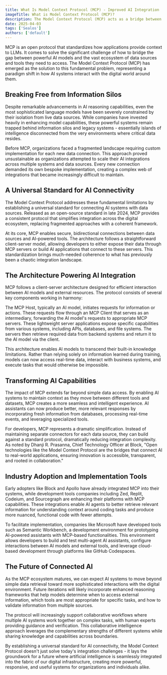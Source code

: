 ```yaml
---
title: What Is Model Context Protocol (MCP) - Improved AI Integration
imageTitle: What is Model Context Protocol (MCP)?
description: The Model Context Protocol (MCP) acts as a bridge between AI models and external services, creating a standardized communication framework that enhances tool integration, accessibility, and AI reasoning capabilities.
date: 2025-04-03
tags: ['Sealos']
authors: ['default']
---
```


MCP is an open protocol that standardizes how applications provide context to LLMs. It comes to solve the significant challenge of how to bridge the gap between powerful AI models and the vast ecosystem of data sources and tools they need to access. The Model Context Protocol (MCP) has emerged as the solution to this fundamental problem, representing a paradigm shift in how AI systems interact with the digital world around them.

## Breaking Free from Information Silos

Despite remarkable advancements in AI reasoning capabilities, even the most sophisticated language models have been severely constrained by their isolation from live data sources. While companies have invested heavily in enhancing model capabilities, these powerful systems remain trapped behind information silos and legacy systems - essentially islands of intelligence disconnected from the very environments where critical data resides.

Before MCP, organizations faced a fragmented landscape requiring custom implementation for each new data connection. This approach proved unsustainable as organizations attempted to scale their AI integrations across multiple systems and data sources. Every new connection demanded its own bespoke implementation, creating a complex web of integrations that became increasingly difficult to maintain.

## A Universal Standard for AI Connectivity

The Model Context Protocol addresses these fundamental limitations by establishing a universal standard for connecting AI systems with data sources. Released as an open-source standard in late 2024, MCP provides a consistent protocol that simplifies integration across the digital ecosystem, replacing fragmented approaches with a coherent framework.

At its core, MCP enables secure, bidirectional connections between data sources and AI-powered tools. The architecture follows a straightforward client-server model, allowing developers to either expose their data through MCP servers or build AI applications that connect to these servers. This standardization brings much-needed coherence to what has previously been a chaotic integration landscape.

## The Architecture Powering AI Integration

MCP follows a client-server architecture designed for efficient interaction between AI models and external resources. The protocol consists of several key components working in harmony:

The MCP Host, typically an AI model, initiates requests for information or actions. These requests flow through an MCP Client that serves as an intermediary, forwarding the AI model's requests to appropriate MCP servers. These lightweight server applications expose specific capabilities from various systems, including APIs, databases, and file systems. The servers then retrieve required data from backend systems and return it to the AI model via the client.

This architecture enables AI models to transcend their built-in knowledge limitations. Rather than relying solely on information learned during training, models can now access real-time data, interact with business systems, and execute tasks that would otherwise be impossible.

## Transforming AI Capabilities

The impact of MCP extends far beyond simple data access. By enabling AI systems to maintain context as they move between different tools and datasets, MCP creates a more seamless and intelligent experience. AI assistants can now produce better, more relevant responses by incorporating fresh information from databases, processing real-time events, and leveraging specialized tools.

For developers, MCP represents a dramatic simplification. Instead of maintaining separate connectors for each data source, they can build against a standard protocol, dramatically reducing integration complexity. As noted by Dhanji R. Prasanna, Chief Technology Officer at Block, "Open technologies like the Model Context Protocol are the bridges that connect AI to real-world applications, ensuring innovation is accessible, transparent, and rooted in collaboration."

## Industry Adoption and Implementation Tools

Early adopters like Block and Apollo have already integrated MCP into their systems, while development tools companies including Zed, Replit, Codeium, and Sourcegraph are enhancing their platforms with MCP capabilities. These integrations enable AI agents to better retrieve relevant information for understanding context around coding tasks and produce more nuanced, functional code with fewer attempts.

To facilitate implementation, companies like Microsoft have developed tools such as Semantic Workbench, a development environment for prototyping AI-powered assistants with MCP-based functionalities. This environment allows developers to build and test multi-agent AI assistants, configure interactions between AI models and external tools, and leverage cloud-based development through platforms like GitHub Codespaces.

## The Future of Connected AI

As the MCP ecosystem matures, we can expect AI systems to move beyond simple data retrieval toward more sophisticated interactions with the digital environment. Future iterations will likely incorporate enhanced reasoning frameworks that help models determine when to access external information, which tools are most appropriate for specific tasks, and how to validate information from multiple sources.

The protocol will increasingly support collaborative workflows where multiple AI systems work together on complex tasks, with human experts providing guidance and verification. This collaborative intelligence approach leverages the complementary strengths of different systems while sharing knowledge and capabilities across boundaries.

By establishing a universal standard for AI connectivity, the Model Context Protocol doesn't just solve today's integration challenges - it lays the groundwork for a future where artificial intelligence is seamlessly integrated into the fabric of our digital infrastructure, creating more powerful, responsive, and useful systems for organizations and individuals alike.
